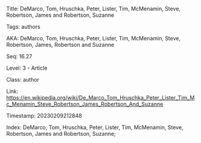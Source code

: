 Title:  DeMarco, Tom, Hruschka, Peter, Lister, Tim, McMenamin, Steve, Robertson, James and Robertson, Suzanne

Tags:   authors

AKA:    DeMarco, Tom, Hruschka, Peter, Lister, Tim, McMenamin, Steve, Robertson, James, Robertson and Suzanne

Seq:    16.27

Level:  3 - Article

Class:  author

Link:   https://en.wikipedia.org/wiki/De_Marco_Tom_Hruschka_Peter_Lister_Tim_Mc_Menamin_Steve_Robertson_James_Robertson_And_Suzanne

Timestamp: 20230209212848

Index:  DeMarco, Tom, Hruschka, Peter, Lister, Tim, McMenamin, Steve, Robertson, James and Robertson, Suzanne; 
